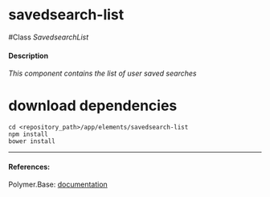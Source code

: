 savedsearch-list
=========


#Class
*SavedsearchList*

#### Description
*This component contains the list of user saved searches*

# download dependencies
```
cd <repository_path>/app/elements/savedsearch-list
npm install
bower install
```

____________
#### References:
Polymer.Base: [documentation](http://polymer.github.io/polymer/)



